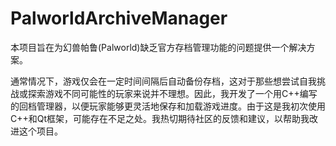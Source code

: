 # PalworldArchiveManager
本项目旨在为幻兽帕鲁(Palworld)缺乏官方存档管理功能的问题提供一个解决方案。

通常情况下，游戏仅会在一定时间间隔后自动备份存档，这对于那些想尝试自我挑战或探索游戏不同可能性的玩家来说并不理想。因此，我开发了一个用C++编写的回档管理器，以便玩家能够更灵活地保存和加载游戏进度。由于这是我初次使用C++和Qt框架，可能存在不足之处。我热切期待社区的反馈和建议，以帮助我改进这个项目。
